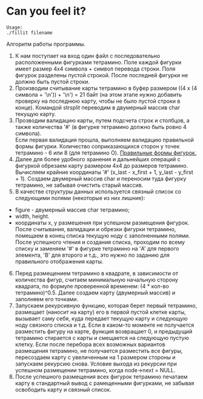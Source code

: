 # Can you feel it?

```
Usage:
./fillit filename
```

Алгоритм работы программы.
1. К нам поступает на вход один файл с последовательно расположенными фигурками тетрамино.
  Поле каждой фигурки имеет размер 4х4 символа + символ перевода строки.
  Поля фигурок разделены пустой строкой.
  После последней фигурки не должно быть пустой строки.
2. Производим считывание карты тетрамино в буфер размером ((4 х (4 символа + '\n')) + '\n') = 21 байт (на этом этапе нужно добавить проверку на последнюю карту, чтобы не было пустой строки в конце). Командой strsplit переводим в двумерный массив char текущую карту.<br>
3. Прозводим валидацию карты, путем подсчета строк и столбцов, а также количества '#' (в фигурке тетрамино должно быть ровно 4 символа).<br>
  Если первая валидация прошла, выполняем валидацию правильной формы фигурки. Количество соприказающихся сторон у точек тетрамино - 6 или 8 (для тетрамино O). <a href="https://github.com/go0h/fillit/blob/master/tetraminos">Правильные формы фигурок.<a><br>
4. Далее для более удобного хранения и дальнейших операций с фигуркой обрезаем карту размером 4х4 до размеров тетрамино.
  Вычисляем крайние координаты '#' (x_last - x_first + 1, y_last - y_first + 1). Создаем двумерный массив char и переносим туда фигурку тетрамино, не забывая очистить старый массив.<br>
5. В качестве структуры данных используется связный список со следующими полями (некоторые из них лишние):
  - figure - двумерный массив char тетрамино;
  - width, height.
  - координаты x, y размешения при успешном размещения фигурок.
  После считывания, валидации и обрезки фигурки тетрамино, помещаем в конец списка текущую ноду с заполненными полями. После успешного чтения и создания списка, проходим по всему списку и заменяем '#' в фигурке тетрамино на 'A' для первого элемента, 'B' для второго и т.д., это нужно по заданию для правильного отображения карты.<br>
6. Перед размещением тетрамино в квадрате, в зависимости от количества фигур, считаем минимальную начальную сторону квадрата, по формуле проверенной временем: (4 * кол-во тетрамино)^0.5. Далее создаем карту (двумерный массив) и заполняем его точками.<br>
7. Запускаем рекурсивную функцию, которая берет первый тетрамино, размещает (наносит на карту) его в первой пустой клетке карты, вызывает саму себя, куда передает текущую карту и следующую ноду связного списка и т.д. Если в каком-то моменте не получается разместить фигуру на карте, функция возвращает 0, и предыдущий тетрамино стирается с карты и смещается на следующую пустую клетку. Если после перебора всех возможных вариантов размещения тетрамино, не получается разместить все фигуры, пересоздаем карту с увеличенным на 1 размером стороны и запускаем рекурсию снова. Условие выхода из рекурсии при успешном размещении тетрамино, когда node->next = NULL.
8. После успешного размещения всех фигурок тетрамино печатаем карту в стандартный вывод с рамещенными фигурками, не забывая освободить карту и связный список.
